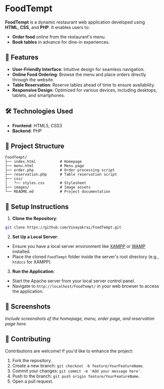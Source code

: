 # FoodTempt

**FoodTempt** is a dynamic restaurant web application developed using **HTML**, **CSS**, and **PHP**. It enables users to:

- **Order food** online from the restaurant's menu.
- **Book tables** in advance for dine-in experiences.

## 🚀 Features

- **User-Friendly Interface**: Intuitive design for seamless navigation.
- **Online Food Ordering**: Browse the menu and place orders directly through the website.
- **Table Reservation**: Reserve tables ahead of time to ensure availability.
- **Responsive Design**: Optimized for various devices, including desktops, tablets, and smartphones.

## 🛠️ Technologies Used

- **Frontend**: HTML5, CSS3
- **Backend**: PHP

## 📁 Project Structure

```
FoodTempt/
├── index.html           # Homepage
├── menu.html            # Menu page
├── order.php            # Order processing script
├── reservation.php      # Table reservation script
├── css/
│   └── styles.css       # Stylesheet
├── images/              # Image assets
└── README.md            # Project documentation
```

## 🔧 Setup Instructions

1. **Clone the Repository**:

```bash
git clone https://github.com/Vinayakrai/FoodTempt.git
```

2. **Set Up a Local Server**:

- Ensure you have a local server environment like [XAMPP](https://www.apachefriends.org/) or [WAMP](https://www.wampserver.com/) installed.
- Place the cloned `FoodTempt` folder inside the server's root directory (e.g., `htdocs` for XAMPP).

3. **Run the Application**:

- Start the Apache server from your local server control panel.
- Navigate to `http://localhost/FoodTempt/` in your web browser to access the application.

## 📸 Screenshots

*Include screenshots of the homepage, menu, order page, and reservation page here.*

## 🤝 Contributing

Contributions are welcome! If you'd like to enhance the project:

1. Fork the repository.
2. Create a new branch: `git checkout -b feature/YourFeatureName`.
3. Commit your changes: `git commit -m 'Add your message here'`.
4. Push to the branch: `git push origin feature/YourFeatureName`.
5. Open a pull request.


